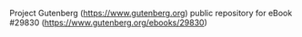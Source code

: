 Project Gutenberg (https://www.gutenberg.org) public repository for eBook #29830 (https://www.gutenberg.org/ebooks/29830)
